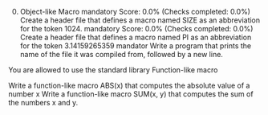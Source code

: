 0. Object-like Macro
mandatory
Score: 0.0% (Checks completed: 0.0%)
Create a header file that defines a macro named SIZE as an abbreviation for the token 1024.
mandatory
Score: 0.0% (Checks completed: 0.0%)
Create a header file that defines a macro named PI as an abbreviation for the token 3.14159265359
mandator
Write a program that prints the name of the file it was compiled from, followed by a new line.

You are allowed to use the standard library
 Function-like macro

Write a function-like macro ABS(x) that computes the absolute value of a number x
Write a function-like macro SUM(x, y) that computes the sum of the numbers x and y.
